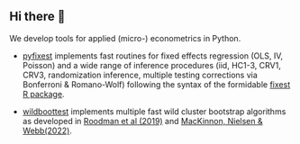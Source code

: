 ## Hi there 👋

We develop tools for applied (micro-) econometrics in Python.

- [pyfixest](https://github.com/py-econometrics/pyfixest) implements fast routines for fixed effects regression (OLS, IV, Poisson) and a wide range of inference procedures (iid, HC1-3, CRV1, CRV3,
randomization inference, multiple testing corrections via Bonferroni & Romano-Wolf) following the syntax of the formidable [fixest R package](https://github.com/lrberge/fixest).

- [wildboottest](https://github.com/py-econometrics/wildboottest) implements multiple fast wild cluster bootstrap algorithms as developed in [Roodman et al
(2019)](https://econpapers.repec.org/paper/qedwpaper/1406.htm) and [MacKinnon, Nielsen & Webb(2022)](https://www.econ.queensu.ca/sites/econ.queensu.ca/files/wpaper/qed_wp_1485.pdf).

